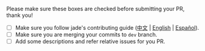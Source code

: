 Please make sure these boxes are checked before submitting your PR, thank you!

* [ ] Make sure you follow jade's contributing guide ([中文](https://github.com/ElemeFE/jade/blob/master/.github/CONTRIBUTING.zh-CN.md) | [English](https://github.com/ElemeFE/jade/blob/master/.github/CONTRIBUTING.en-US.md) | [Español](https://github.com/ElemeFE/jade/blob/master/.github/CONTRIBUTING.es.md)).
* [ ] Make sure you are merging your commits to `dev` branch.
* [ ] Add some descriptions and refer relative issues for you PR.
